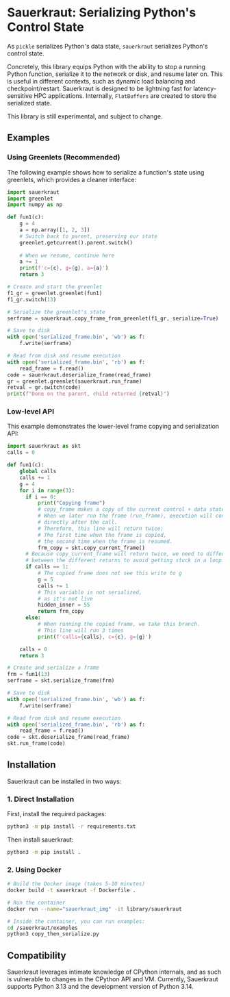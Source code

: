 # Sauerkraut: Serializing Python's Control State
As `pickle` serializes Python's data state, `sauerkraut` serializes Python's control state.

Concretely, this library equips Python with the ability to stop a running Python function, serialize it to the network or disk, and resume later on. This is useful in different contexts, such as dynamic load balancing and checkpoint/restart.
Sauerkraut is designed to be lightning fast for latency-sensitive HPC applications. Internally, `FlatBuffers` are created to store the serialized state.

This library is still experimental, and subject to change.

## Examples

### Using Greenlets (Recommended)
The following example shows how to serialize a function's state using greenlets, which provides a cleaner interface:
```python
import sauerkraut
import greenlet
import numpy as np

def fun1(c):
    g = 4
    a = np.array([1, 2, 3])
    # Switch back to parent, preserving our state
    greenlet.getcurrent().parent.switch()
    
    # When we resume, continue here
    a += 1
    print(f'c={c}, g={g}, a={a}')
    return 3

# Create and start the greenlet
f1_gr = greenlet.greenlet(fun1)
f1_gr.switch(13)

# Serialize the greenlet's state
serframe = sauerkraut.copy_frame_from_greenlet(f1_gr, serialize=True)

# Save to disk
with open('serialized_frame.bin', 'wb') as f:
    f.write(serframe)

# Read from disk and resume execution
with open('serialized_frame.bin', 'rb') as f:
    read_frame = f.read()
code = sauerkraut.deserialize_frame(read_frame)
gr = greenlet.greenlet(sauerkraut.run_frame)
retval = gr.switch(code)
print(f"Done on the parent, child returned {retval}")
```

### Low-level API
This example demonstrates the lower-level frame copying and serialization API:
```python
import sauerkraut as skt
calls = 0

def fun1(c):
    global calls
    calls += 1
    g = 4
    for i in range(3):
      if i == 0:
          print("Copying frame")
          # copy_frame makes a copy of the current control + data states.
          # When we later run the frame (run_frame), execution will continue
          # directly after the call.
          # Therefore, this line will return twice:
          # The first time when the frame is copied,
          # the second time when the frame is resumed.
          frm_copy = skt.copy_current_frame()
      # Because copy_current_frame will return twice, we need to differentiate
      # between the different returns to avoid getting stuck in a loop!
      if calls == 1:
          # The copied frame does not see this write to g
          g = 5
          calls += 1
          # This variable is not serialized,
          # as it's not live
          hidden_inner = 55
          return frm_copy
      else:
          # When running the copied frame, we take this branch.
          # This line will run 3 times
          print(f'calls={calls}, c={c}, g={g}')

    calls = 0
    return 3

# Create and serialize a frame
frm = fun1(13)
serframe = skt.serialize_frame(frm)

# Save to disk
with open('serialized_frame.bin', 'wb') as f:
    f.write(serframe)

# Read from disk and resume execution
with open('serialized_frame.bin', 'rb') as f:
    read_frame = f.read()
code = skt.deserialize_frame(read_frame)
skt.run_frame(code)
```

## Installation

Sauerkraut can be installed in two ways:

### 1. Direct Installation
First, install the required packages:
```bash
python3 -m pip install -r requirements.txt
```

Then install sauerkraut:
```bash
python3 -m pip install .
```

### 2. Using Docker
```bash
# Build the Docker image (takes 5-10 minutes)
docker build -t sauerkraut -f Dockerfile .

# Run the container
docker run --name="sauerkraut_img" -it library/sauerkraut

# Inside the container, you can run examples:
cd /sauerkraut/examples
python3 copy_then_serialize.py
```

## Compatibility
Sauerkraut leverages intimate knowledge of CPython internals, and as such is vulnerable to changes in the CPython API and VM.
Currently, Sauerkraut supports Python 3.13 and the development version of Python 3.14.